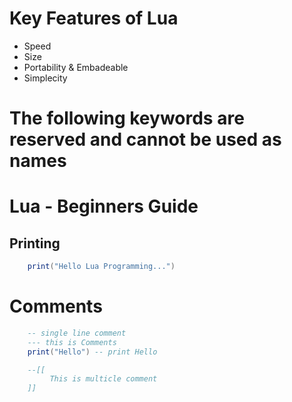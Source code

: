 # Key Features of Lua
- Speed
- Size
- Portability & Embadeable
- Simplecity
# The following keywords are reserved and cannot be used as names


# Lua - Beginners Guide

## Printing
``` Lua
    print("Hello Lua Programming...")
```

# Comments
``` Lua
    -- single line comment
    --- this is Comments
    print("Hello") -- print Hello

    --[[
         This is multicle comment
    ]]
``` 